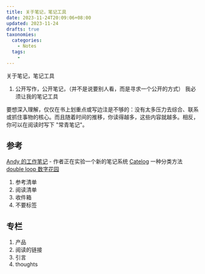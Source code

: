 ```yaml
---
title: 关于笔记，笔记工具
date: 2023-11-24T20:09:06+08:00
updated: 2023-11-24
drafts: true
taxonomies:
  categories:
    - Notes
  tags:
    -
---
```


关于笔记，笔记工具

<!-- more -->

1. 公开写作，公开笔记，（并不是说要别人看，而是寻求一个公开的方式）
   我必须让我的笔记工具

要想深入理解，仅仅在书上划重点或写边注是不够的：没有太多压力去综合、联系或抓住事物的核心。而且随着时间的推移，你读得越多，这些内容就越多。相反，你可以在阅读时写下 "常青笔记"。

## 参考

[Andy 的工作笔记](https://notes.andymatuschak.org/%C2%A7Note-writing_systems) - 作者正在实验一个新的笔记系统
[Catelog](https://dev.to/amitnovick/a-catalog-of-your-files-2nd7) 一种分类方法
[double loop 数字花园](https://commonplace.doubleloop.net/)

1. 参考清单
2. 阅读清单
3. 收件箱
4. 不要标签

## 专栏

1. 产品
2. 阅读的链接
3. 引言
4. thoughts
